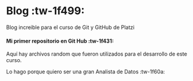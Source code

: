 # Blog  :tw-1f499:
Blog increible para el curso de Git y GitHub de Platzi

#### Mi primer repositorio en Git Hub :tw-1f431:

Aquí hay archivos random que fueron utilizados para el desarrollo de este curso.

Lo hago porque quiero ser una gran Analista de Datos :tw-1f60a:

